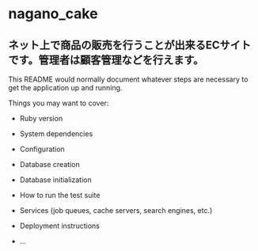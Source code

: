 # nagano_cake
## ネット上で商品の販売を行うことが出来るECサイトです。管理者は顧客管理などを行えます。

This README would normally document whatever steps are necessary to get the
application up and running.

Things you may want to cover:

* Ruby version

* System dependencies

* Configuration

* Database creation

* Database initialization

* How to run the test suite

* Services (job queues, cache servers, search engines, etc.)

* Deployment instructions

* ...
